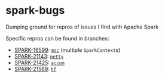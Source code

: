 # spark-bugs
Dumping ground for repros of issues I find with Apache Spark

Specific repros can be found in branches:

- [SPARK-16599](https://issues.apache.org/jira/browse/SPARK-16599): [`msc`](https://github.com/ryan-williams/spark-bugs/tree/msc) (multiple `SparkContext`s)
- [SPARK-21143](https://issues.apache.org/jira/browse/SPARK-21143): [`netty`](https://github.com/ryan-williams/spark-bugs/tree/netty)
- [SPARK-21425](https://issues.apache.org/jira/browse/SPARK-21425): [`accum`](https://github.com/ryan-williams/spark-bugs/tree/accum)
- [SPARK-21569](https://issues.apache.org/jira/browse/SPARK-21569): [`hf`](https://github.com/ryan-williams/spark-bugs/tree/hf)
